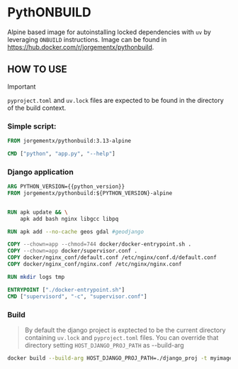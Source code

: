 
# PythONBUILD

Alpine based image for autoinstalling locked dependencies with `uv` by leveraging `ONBUILD` instructions. Image can be found in <https://hub.docker.com/r/jorgementx/pythonbuild>.

## HOW TO USE

> [!IMPORTANT] 
> `pyproject.toml` and `uv.lock` files are expected to be found in the directory of the build context.

### Simple script:

```Dockerfile
FROM jorgementx/pythonbuild:3.13-alpine

CMD ["python", "app.py", "--help"]
```

### Django application

```Dockerfile
ARG PYTHON_VERSION={{python_version}}
FROM jorgementx/pythonbuild:${PYTHON_VERSION}-alpine


RUN apk update && \
    apk add bash nginx libgcc libpq

RUN apk add --no-cache geos gdal #geodjango

COPY --chown=app --chmod=744 docker/docker-entrypoint.sh .
COPY --chown=app docker/supervisor.conf .
COPY docker/nginx_conf/default.conf /etc/nginx/conf.d/default.conf
COPY docker/nginx_conf/nginx.conf /etc/nginx/nginx.conf

RUN mkdir logs tmp

ENTRYPOINT ["./docker-entrypoint.sh"]
CMD ["supervisord", "-c", "supervisor.conf"]
```

### Build

> By default the django project is exptected to be the current directory containing `uv.lock` and `pyproject.toml` files. You can override that directory setting `HOST_DJANGO_PROJ_PATH` as --build-arg

```bash
docker build --build-arg HOST_DJANGO_PROJ_PATH=./django_proj -t myimage:tag .
```